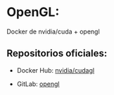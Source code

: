 # OpenGL:

Docker de nvidia/cuda + opengl

## Repositorios oficiales:

- Docker Hub: [nvidia/cudagl](https://hub.docker.com/r/nvidia/cudagl)

- GitLab: [opengl](https://gitlab.com/nvidia/container-images/opengl/-/tree/ubuntu20.04)